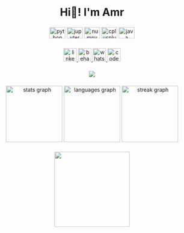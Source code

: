 <h1 align="center">Hi👋! I'm Amr</h1>

###

<div align="center">
  <img src="https://cdn.jsdelivr.net/gh/devicons/devicon/icons/python/python-original.svg" height="30" width="42" alt="python logo"  />
  <img src="https://cdn.jsdelivr.net/gh/devicons/devicon/icons/jupyter/jupyter-original.svg" height="30" width="42" alt="jupyter logo"  />
  <img src="https://cdn.jsdelivr.net/gh/devicons/devicon/icons/numpy/numpy-original.svg" height="30" width="42" alt="numpy logo"  />
  <img src="https://cdn.jsdelivr.net/gh/devicons/devicon/icons/cplusplus/cplusplus-original.svg" height="30" width="42" alt="cplusplus logo"  />
  <img src="https://cdn.jsdelivr.net/gh/devicons/devicon/icons/java/java-original.svg" height="30" width="42" alt="java logo"  />
</div>

###

<div align="center">
 <!-- i delete the YouTube button-->
  <a href="https://www.linkedin.com/in/amr-emad-el-khouly-344a6022b/" target="_blank">
    <img src="https://img.shields.io/static/v1?message=LinkedIn&logo=linkedin&label=&color=0077B5&logoColor=white&labelColor=&style=for-the-badge" height="35" alt="linkedin logo"  />
  </a>
  <a href="https://www.behance.net/amremad12" target="_blank">
    <img src="https://img.shields.io/static/v1?message=Behance&logo=behance&label=&color=1769ff&logoColor=white&labelColor=&style=for-the-badge" height="35" alt="behance logo"  />
  </a>
  <a href="https://api.whatsapp.com/send?phone=201096355014&text=Hi" target="_blank">
    <img src="https://img.shields.io/static/v1?message=Whatsapp&logo=whatsapp&label=&color=25D366&logoColor=white&labelColor=&style=for-the-badge" height="35" alt="whatsapp logo"  />
  </a>
  <a href="https://amrai.rf.gd/" target="_blank">
    <img src="https://img.shields.io/static/v1?message=MY WEBSITE &logo=codesandbox&label=&color=040407&logoColor=DBDBDB&labelColor=&style=for-the-badge" height="35" alt="codesandbox logo"  />
  </a>
</div>

###


<div align="center">
  <img src="https://profile-counter.glitch.me/am/count.svg?"  />
</div>

###

<div align="center">
  <img src="https://github-readme-stats.vercel.app/api?username=amrpyt&hide_title=false&hide_rank=false&show_icons=true&include_all_commits=true&count_private=true&disable_animations=false&theme=default&locale=en&hide_border=false&order=1" height="150" alt="stats graph"  />
  <img src="https://github-readme-stats.vercel.app/api/top-langs?username=amrpyt&locale=en&hide_title=false&layout=compact&card_width=320&langs_count=4&theme=default&hide_border=false&order=2" height="150" alt="languages graph"  />
  <img src="https://streak-stats.demolab.com?user=amrpyt&locale=en&mode=daily&theme=default&hide_border=false&border_radius=50&date_format=j/n[/Y]&order=3" height="150" alt="streak graph"  />
</div>

###

<div align="center">
  <img height="200" src="https://media.giphy.com/media/1baeQ9npFORhjp7EV0/giphy.gif"  />
</div>

###
